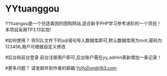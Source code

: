 # YYtuanggou
YYtuangou是一个仿造美团的团购网站,适合新手PHP学习参考进阶的一个项目！本项目采用TP3.13实现!

#如何使用？
将SQL文件下的sql语句导入数据库即可,默认数据库用为root,密码为123456,用户可根据自定义修改

#后台和前台登录
前台注册用户即可,后台账户需在yy_admin表新增加一条记录！

#更多问题？
请发邮件到作者的邮箱:YoYoDon@163.com
